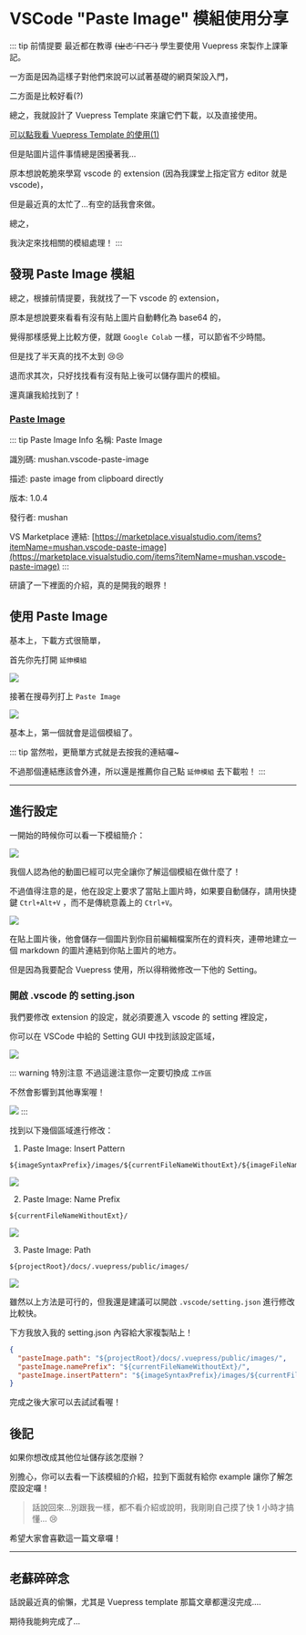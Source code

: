 # VSCode "Paste Image" 模組使用分享

::: tip 前情提要
最近都在教導 ~~(ㄓㄜˊㄇㄛˊ)~~ 學生要使用 Vuepress 來製作上課筆記。

一方面是因為這樣子對他們來說可以試著基礎的網頁架設入門，

二方面是比較好看(?)

總之，我就設計了 Vuepress Template 來讓它們下載，以及直接使用。

[可以點我看 Vuepress Template 的使用(1)](/edu-note/20220314-01-vuepress-template.md)

但是貼圖片這件事情總是困擾著我...

原本想說乾脆來學寫 vscode 的 extension (因為我課堂上指定官方 editor 就是 vscode)，

但是最近真的太忙了...有空的話我會來做。

總之，

我決定來找相關的模組處理！
:::

## 發現 Paste Image 模組

總之，根據前情提要，我就找了一下 vscode 的 extension，

原本是想說要來看看有沒有貼上圖片自動轉化為 base64 的，

覺得那樣感覺上比較方便，就跟 `Google Colab` 一樣，可以節省不少時間。

但是找了半天真的找不太到 :cry::cry:

退而求其次，只好找找看有沒有貼上後可以儲存圖片的模組。

還真讓我給找到了！

### [Paste Image](https://marketplace.visualstudio.com/items?itemName=mushan.vscode-paste-image)

::: tip Paste Image Info
名稱: Paste Image

識別碼: mushan.vscode-paste-image

描述: paste image from clipboard directly

版本: 1.0.4

發行者: mushan

VS Marketplace 連結: [https://marketplace.visualstudio.com/items?itemName=mushan.vscode-paste-image](https://marketplace.visualstudio.com/items?itemName=mushan.vscode-paste-image)
:::

研讀了一下裡面的介紹，真的是開我的眼界！


## 使用 Paste Image

基本上，下載方式很簡單，

首先你先打開 `延伸模組`

![](/images/20220319-vscode-plugin-setting/2022-03-19-17-17-40.png)

接著在搜尋列打上 `Paste Image`

![](/images/20220319-vscode-plugin-setting/2022-03-19-17-18-52.png)

基本上，第一個就會是這個模組了。

::: tip
當然啦，更簡單方式就是去按我的連結囉~

不過那個連結應該會外連，所以還是推薦你自己點 `延伸模組` 去下載啦！
:::

---

## 進行設定

一開始的時候你可以看一下模組簡介：

![](/images/20220319-vscode-plugin-setting/2022-03-19-17-20-52.png)

我個人認為他的動圖已經可以完全讓你了解這個模組在做什麼了！

不過值得注意的是，他在設定上要求了當貼上圖片時，如果要自動儲存，請用快捷鍵 `Ctrl+Alt+V` ，而不是傳統意義上的 `Ctrl+V`。

![](/images/20220319-vscode-plugin-setting/2022-03-19-17-24-02.png)

在貼上圖片後，他會儲存一個圖片到你目前編輯檔案所在的資料夾，連帶地建立一個 markdown 的圖片連結到你貼上圖片的地方。

但是因為我要配合 Vuepress 使用，所以得稍微修改一下他的 Setting。

### 開啟 .vscode 的 setting.json

我們要修改 extension 的設定，就必須要進入 vscode 的 setting 裡設定，

你可以在 VSCode 中給的 Setting GUI 中找到該設定區域，

![](/images/20220319-vscode-plugin-setting/2022-03-19-17-35-12.png)

::: warning 特別注意
不過這邊注意你一定要切換成 `工作區`

不然會影響到其他專案喔！

![](/images/20220319-vscode-plugin-setting/2022-03-19-17-36-40.png)
:::

找到以下幾個區域進行修改：

1. Paste Image: Insert Pattern
```
${imageSyntaxPrefix}/images/${currentFileNameWithoutExt}/${imageFileName}${imageSyntaxSuffix}
```
![](/images/20220319-vscode-plugin-setting/2022-03-19-17-38-12.png)

2. Paste Image: Name Prefix
```
${currentFileNameWithoutExt}/
```
![](/images/20220319-vscode-plugin-setting/2022-03-19-17-38-30.png)

3. Paste Image: Path
```
${projectRoot}/docs/.vuepress/public/images/
```
![](/images/20220319-vscode-plugin-setting/2022-03-19-17-38-42.png)


雖然以上方法是可行的，但我還是建議可以開啟 `.vscode/setting.json` 進行修改比較快。

下方我放入我的 setting.json 內容給大家複製貼上！

```json .vsocde/setting.json
{
  "pasteImage.path": "${projectRoot}/docs/.vuepress/public/images/",
  "pasteImage.namePrefix": "${currentFileNameWithoutExt}/",
  "pasteImage.insertPattern": "${imageSyntaxPrefix}/images/${currentFileNameWithoutExt}/${imageFileName}${imageSyntaxSuffix}"
}
```

完成之後大家可以去試試看喔！

## 後記

如果你想改成其他位址儲存該怎麼辦？

別擔心，你可以去看一下該模組的介紹，拉到下面就有給你 example 讓你了解怎麼設定囉！

> 話說回來...別跟我一樣，都不看介紹或說明，我剛剛自己摸了快 1 小時才搞懂... :cry:

希望大家會喜歡這一篇文章囉！

---

## 老蘇碎碎念

話說最近真的偷懶，尤其是 Vuepress template 那篇文章都還沒完成....

期待我能夠完成了...